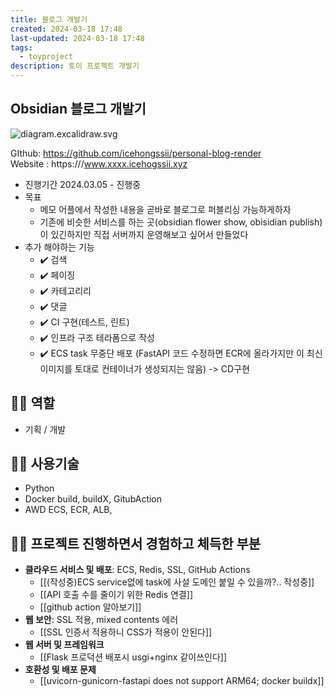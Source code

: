 ```yaml
---
title: 블로그 개발기
created: 2024-03-18 17:48
last-updated: 2024-03-18 17:48
tags:
  - toyproject
description: 토이 프로젝트 개발기
---
```


## Obsidian 블로그 개발기

![diagram.excalidraw.svg](https://i.imgur.com/1Gy30lv.png)


GIthub: https://github.com/icehongssii/personal-blog-render  
Website : https:///www.xxxx.icehogssii.xyz


- 진행기간  2024.03.05 - 진행중
- 목표 
	- 메모 어플에서 작성한 내용을 곧바로 블로그로 퍼블리싱 가능하게하자
	- 기존에 비슷한 서비스를 하는 곳(obsidian flower show, obisidian publish)이 있긴하지만 직접 서버까지 운영해보고 싶어서 만들었다
- 추가 해야하는 기능
	- ✔️ 검색
	- ✔️ 페이징 
	- ✔️ 카테고리리
	- ✔️ 댓글 
	- ✔️ CI 구현(테스트, 린트)
	- ✔️ 인프라 구조 테라폼으로 작성
	- ✔️ ECS task 무중단 배포 (FastAPI 코드 수정하면 ECR에 올라가지만 이 최신 이미지를 토대로 컨테이너가 생성되지는 않음) -> CD구현



## 👯‍♂️ 역할

- 기획 / 개발 
## 👯‍♂️ 사용기술

- Python
- Docker build, buildX, GitubAction
- AWD ECS, ECR, ALB,

## 👯‍♂️ 프로젝트 진행하면서 경험하고 체득한 부분

- **클라우드 서비스 및 배포**: ECS, Redis, SSL, GitHub Actions
	- [[(작성중)ECS service없에 task에 사설 도메인 붙일 수 있을까?.. 작성중]]
	- [[API 호출 수를 줄이기 위한 Redis 연결]]
	- [[github action 알아보기]]
- **웹 보안**: SSL 적용, mixed contents 에러
	- [[SSL 인증서 적용하니 CSS가 적용이 안된다]]
- **웹 서버 및 프레임워크**
	- [[Flask 프로덕션 배포시 usgi+nginx 같이쓰인다]]
- **호환성 및 배포 문제**
	- [[uvicorn-gunicorn-fastapi does not support ARM64; docker buildx]]



